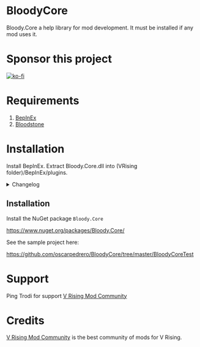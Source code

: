 # BloodyCore

Bloody.Core a help library for mod development. It must be installed if any mod uses it.

# Sponsor this project

[![ko-fi](https://ko-fi.com/img/githubbutton_sm.svg)](https://ko-fi.com/K3K8ENRQY)

# Requirements

1. [BepInEx](https://thunderstore.io/c/v-rising/p/BepInEx/BepInExPack_V_Rising/)
2. [Bloodstone](https://thunderstore.io/c/v-rising/p/deca/Bloodstone/)

# Installation
Install BepInEx.
Extract Bloody.Core.dll into (VRising folder)/BepInEx/plugins.

<details>
<summary>Changelog</summary>

`1.2.4`
- Added Coroutine Handler
- Added Action Scheduler
- Fixed inventory drop system
- Added a new Exits method to the ECS extension
- Debug logs commented
- Modified the buff system so that it does not clean the rest of the buffs by default
- Added new event invocations in EventHandler (OnPlayerBuffed, OnPlayerBuffRemoved)
- Minor performance improvements

`1.2.3`
- Add Event OnDamage

`1.2.2`
- Patch loading system changed because it caused incompatibilities

`1.2.1`
- Fixed errors with Item models

`1.2.0`
- versioning of the API and the rest of the functionalities to v1 
- Refactoring to be used as a framework.

`1.0.0`
- First version of Core
</details>

## Installation

Install the NuGet package `Bloody.Core`

https://www.nuget.org/packages/Bloody.Core/

See the sample project here: 

https://github.com/oscarpedrero/BloodyCore/tree/master/BloodyCoreTest

# Support

Ping Trodi for support [V Rising Mod Community](https://discord.gg/vrisingmods)

# Credits

[V Rising Mod Community](https://discord.gg/vrisingmods) is the best community of mods for V Rising.
